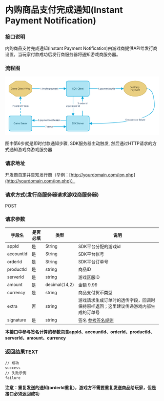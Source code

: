 # 内购商品支付完成通知(Instant Payment Notification)

### 接口说明

内购商品支付完成通知(Instant Payment Notification)由游戏商提供API给发行商设置，当玩家付款成功后发行商服务器将通知游戏商服务器。

### 流程图

![](assets/server-api-payment-workflow.png)

图中第6步就是即时付款通知步骤, SDK服务器主动触发, 然后通过HTTP请求的方式通知游戏商游戏服务器

### 请求地址

开发商自定并告知发行商（举例：[http://yourdomain.com/ipn.php](http://yourdomain.com/ipn.php)）

### 请求方式(发行商服务器请求游戏商服务器)

POST

### 请求参数

|字段名|是否必填|类型|说明|
|---|---|---|---|
|appId|是|String|SDK平台分配的游戏id|
|accountId|是|String|SDK平台帐号|
|orderId|是|String|SDK平台订单号|
|productId|是|string|商品ID|
|serverId|是|string|游戏区服ID|
|amount|是|decimal(14,2)|金额 9.99|
|currency|是|string|商品支付货币类型|
|extra|否|string|游戏请求生成订单时的透传字段，回调时保持原样返回；这里建议传递游戏内部生成的订单号|
|signature|是|string|签名 [参考签名规则](server-api-overview.md#签名规则)|

**本接口中参与签名计算的参数包含appId、accountId、orderId、productId、serverId、amount、currency**

### 返回结果TEXT

```
// 成功
success
// 失败示例
failure
```
**注意：重复发送的通知(orderId重复)，游戏方不需要重复发送商品给玩家，但是接口必须返回成功**
